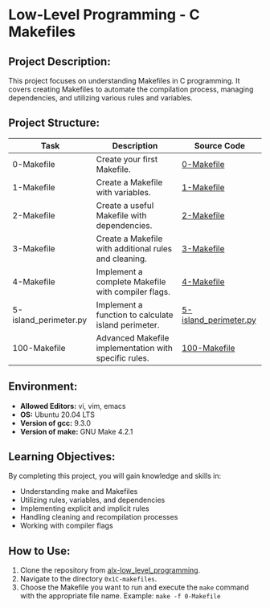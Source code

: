 # Low-Level Programming - C Makefiles

## Project Description:
This project focuses on understanding Makefiles in C programming. It covers creating Makefiles to automate the compilation process, managing dependencies, and utilizing various rules and variables.

## Project Structure:
| Task                     | Description                                              | Source Code                                                   |
|--------------------------|----------------------------------------------------------|---------------------------------------------------------------|
| 0-Makefile               | Create your first Makefile.                              | [0-Makefile](https://github.com/alx-low_level_programming/0x1C-makefiles/blob/main/0-Makefile)               |
| 1-Makefile               | Create a Makefile with variables.                        | [1-Makefile](https://github.com/alx-low_level_programming/0x1C-makefiles/blob/main/1-Makefile)               |
| 2-Makefile               | Create a useful Makefile with dependencies.              | [2-Makefile](https://github.com/alx-low_level_programming/0x1C-makefiles/blob/main/2-Makefile)               |
| 3-Makefile               | Create a Makefile with additional rules and cleaning.     | [3-Makefile](https://github.com/alx-low_level_programming/0x1C-makefiles/blob/main/3-Makefile)               |
| 4-Makefile               | Implement a complete Makefile with compiler flags.       | [4-Makefile](https://github.com/alx-low_level_programming/0x1C-makefiles/blob/main/4-Makefile)               |
| 5-island_perimeter.py    | Implement a function to calculate island perimeter.       | [5-island_perimeter.py](https://github.com/alx-low_level_programming/0x1C-makefiles/blob/main/5-island_perimeter.py) |
| 100-Makefile             | Advanced Makefile implementation with specific rules.    | [100-Makefile](https://github.com/alx-low_level_programming/0x1C-makefiles/blob/main/100-Makefile)           |

## Environment:
- **Allowed Editors:** vi, vim, emacs
- **OS:** Ubuntu 20.04 LTS
- **Version of gcc:** 9.3.0
- **Version of make:** GNU Make 4.2.1

## Learning Objectives:
By completing this project, you will gain knowledge and skills in:
- Understanding make and Makefiles
- Utilizing rules, variables, and dependencies
- Implementing explicit and implicit rules
- Handling cleaning and recompilation processes
- Working with compiler flags

## How to Use:
1. Clone the repository from [alx-low_level_programming](https://github.com/alx-low_level_programming).
2. Navigate to the directory `0x1C-makefiles`.
3. Choose the Makefile you want to run and execute the `make` command with the appropriate file name.
   Example: `make -f 0-Makefile`

